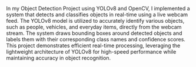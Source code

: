 In my Object Detection Project using YOLOv8 and OpenCV, I implemented a system that detects and classifies objects in real-time using a live webcam feed. The YOLOv8 model is utilized to accurately identify various objects, such as people, vehicles, and everyday items, directly from the webcam stream. The system draws bounding boxes around detected objects and labels them with their corresponding class names and confidence scores. This project demonstrates efficient real-time processing, leveraging the lightweight architecture of YOLOv8 for high-speed performance while maintaining accuracy in object recognition.
